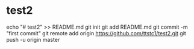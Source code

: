 # test2
echo "# test2" >> README.md
git init
git add README.md
git commit -m "first commit"
git remote add origin https://github.com/ttstc1/test2.git
git push -u origin master

